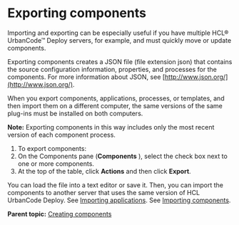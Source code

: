 # Exporting components

Importing and exporting can be especially useful if you have multiple HCL® UrbanCode™ Deploy servers, for example, and must quickly move or update components.

Exporting components creates a JSON file \(file extension json\) that contains the source configuration information, properties, and processes for the components. For more information about JSON, see [http://www.json.org/](http://www.json.org/).

When you export components, applications, processes, or templates, and then import them on a different computer, the same versions of the same plug-ins must be installed on both computers.

**Note:** Exporting components in this way includes only the most recent version of each component process.

1.  To export components:
2.  On the Components pane \(**Components** \), select the check box next to one or more components. 
3.  At the top of the table, click **Actions** and then click **Export**.

You can load the file into a text editor or save it. Then, you can import the components to another server that uses the same version of HCL UrbanCode Deploy. See [Importing applications](app_import.md). See [Importing components](comp_import.md).

**Parent topic:** [Creating components](../topics/comp_create.md)

